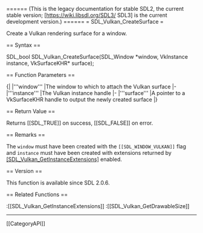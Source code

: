 ====== (This is the legacy documentation for stable SDL2, the current stable version; [https://wiki.libsdl.org/SDL3/ SDL3] is the current development version.) ======
= SDL_Vulkan_CreateSurface =

Create a Vulkan rendering surface for a window.

== Syntax ==

<syntaxhighlight lang='c'>
SDL_bool SDL_Vulkan_CreateSurface(SDL_Window *window,
                                  VkInstance instance,
                                  VkSurfaceKHR* surface);
</syntaxhighlight>

== Function Parameters ==

{|
|'''window'''
|The window to which to attach the Vulkan surface
|-
|'''instance'''
|The Vulkan instance handle
|-
|'''surface'''
|A pointer to a VkSurfaceKHR handle to output the newly created surface
|}

== Return Value ==

Returns [[SDL_TRUE]] on success, [[SDL_FALSE]] on error.

== Remarks ==

The <code>window</code> must have been created with the
<code>[[SDL_WINDOW_VULKAN]]</code> flag and <code>instance</code> must have
been created with extensions returned by
[[SDL_Vulkan_GetInstanceExtensions]]() enabled.

== Version ==

This function is available since SDL 2.0.6.

== Related Functions ==

:[[SDL_Vulkan_GetInstanceExtensions]]
:[[SDL_Vulkan_GetDrawableSize]]

----
[[CategoryAPI]]


